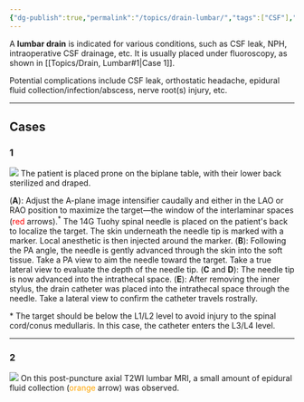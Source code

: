 ```yaml
---
{"dg-publish":true,"permalink":"/topics/drain-lumbar/","tags":["CSF"],"created":"2023-10-17T11:33:15.000-07:00","updated":"2024-06-09T12:12:02.293-07:00"}
---
```



A **lumbar drain** is indicated for various conditions, such as CSF leak, NPH, intraoperative CSF drainage, etc. It is usually placed under fluoroscopy, as shown in [[Topics/Drain, Lumbar#1\|Case 1]].

Potential complications include CSF leak, orthostatic headache, epidural fluid collection/infection/abscess, nerve root(s) injury, etc. 

---

## Cases

### 1

![](https://i.imgur.com/ah1tg0T.jpg)
The patient is placed prone on the biplane table, with their lower back sterilized and draped.

(**A**): Adjust the A-plane image intensifier caudally and either in the LAO or RAO position to maximize the target—the window of the interlaminar spaces (<span style="color:red">red</span> arrows).<sup>*</sup> The 14G Tuohy spinal needle is placed on the patient's back to localize the target. The skin underneath the needle tip is marked with a marker. Local anesthetic is then injected around the marker.
(**B**): Following the PA angle, the needle is gently advanced through the skin into the soft tissue. Take a PA view to aim the needle toward the target. Take a true lateral view to evaluate the depth of the needle tip.
(**C** and **D**): The needle tip is now advanced into the intrathecal space.
(**E**): After removing the inner stylus, the drain catheter was placed into the intrathecal space through the needle. Take a lateral view to confirm the catheter travels rostrally.

\* The target should be below the L1/L2 level to avoid injury to the spinal cord/conus medullaris. In this case, the catheter enters the L3/L4 level.

---

### 2 

![](https://i.imgur.com/4bDcOMH.jpeg)
On this post-puncture axial T2WI lumbar MRI, a small amount of epidural fluid collection (<span style="color: orange">orange</span> arrow) was observed.